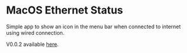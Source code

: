 #  MacOS Ethernet Status

Simple app to show an icon in the menu bar when connected to internet using wired connection.

V0.0.2 available [here](https://github.com/julianitow/ethernet-status/releases/tag/0.0.2).

